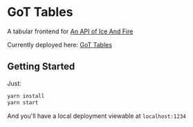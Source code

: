# GoT Tables

A tabular frontend for [An API of Ice And Fire](https://anapioficeandfire.com/)

Currently deployed here: [GoT Tables](https://fildon.me/GoT-Tables/)

## Getting Started

Just:

```bash
yarn install
yarn start
```

And you'll have a local deployment viewable at `localhost:1234`
